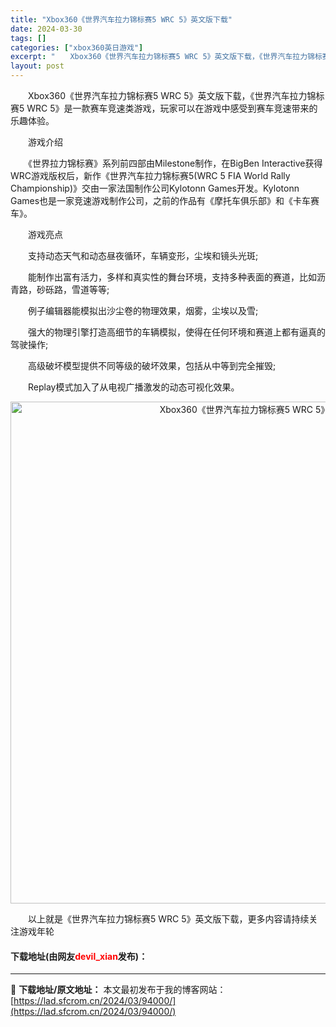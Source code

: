 ```yaml
---
title: "Xbox360《世界汽车拉力锦标赛5 WRC 5》英文版下载"
date: 2024-03-30
tags: []
categories: ["xbox360英日游戏"]
excerpt: "　　Xbox360《世界汽车拉力锦标赛5 WRC 5》英文版下载，《世界汽车拉力锦标赛5 WRC 5》是一款赛车竞速类游戏，玩家可以在游戏中感受到赛车竞速带来的乐趣体验。 　　游戏介绍 　　《世界拉力锦标赛》系列前四部由Milestone制作，在BigBen Interactive获得WRC游戏版权&hellip;"
layout: post
---
```


 <p>　　Xbox360《世界汽车拉力锦标赛5 WRC 5》英文版下载，《世界汽车拉力锦标赛5 WRC 5》是一款赛车竞速类游戏，玩家可以在游戏中感受到赛车竞速带来的乐趣体验。</p> <p>　　游戏介绍</p> <p>　　《世界拉力锦标赛》系列前四部由Milestone制作，在BigBen Interactive获得WRC游戏版权后，新作《世界汽车拉力锦标赛5(WRC 5 FIA World Rally Championship)》交由一家法国制作公司Kylotonn Games开发。Kylotonn Games也是一家竞速游戏制作公司，之前的作品有《摩托车俱乐部》和《卡车赛车》。</p> <p>　　游戏亮点</p> <p>　　支持动态天气和动态昼夜循环，车辆变形，尘埃和镜头光斑;</p> <p>　　能制作出富有活力，多样和真实性的舞台环境，支持多种表面的赛道，比如沥青路，砂砾路，雪道等等;</p> <p>　　例子编辑器能模拟出沙尘卷的物理效果，烟雾，尘埃以及雪;</p> <p>　　强大的物理引擎打造高细节的车辆模拟，使得在任何环境和赛道上都有逼真的驾驶操作;</p> <p>　　高级破坏模型提供不同等级的破坏效果，包括从中等到完全摧毁;</p> <p>　　Replay模式加入了从电视广播激发的动态可视化效果。</p> <p align="center"><img align="" border="0" src="https://lad.sfcrom.cn/wp-content/uploads/2024/03/20240330_6607d5901e77d.jpg" width="803" alt="Xbox360《世界汽车拉力锦标赛5 WRC 5》英文版下载" /></p> <p>　　以上就是《世界汽车拉力锦标赛5 WRC 5》英文版下载，更多内容请持续关注游戏年轮</p> <p><h4>下载地址(由网友<font color="red">devil_xian</font>发布)：</h4></p> 

---
📖 **下载地址/原文地址：** 本文最初发布于我的博客网站：[https://lad.sfcrom.cn/2024/03/94000/](https://lad.sfcrom.cn/2024/03/94000/)
